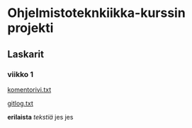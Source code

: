 # Ohjelmistoteknkiikka-kurssin projekti

## Laskarit

### viikko 1
[komentorivi.txt](https://github.com/LauriKajakko/ot-harjoitustyo/blob/main/laskarit/viikko1/komentorivi.txt)

[gitlog.txt](https://github.com/LauriKajakko/ot-harjoitustyo/blob/main/laskarit/viikko1/gitlog.txt)

__erilaista__ *tekstiä* jes jes

